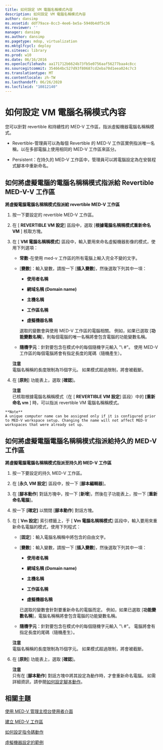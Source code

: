 ```yaml
---
title: 如何設定 VM 電腦名稱模式內容
description: 如何設定 VM 電腦名稱模式內容
author: dansimp
ms.assetid: ddf79ace-8cc3-4ee6-be5a-5940b4df5c36
ms.reviewer: ''
manager: dansimp
ms.author: dansimp
ms.pagetype: mdop, virtualization
ms.mktglfcycl: deploy
ms.sitesec: library
ms.prod: w10
ms.date: 06/16/2016
ms.openlocfilehash: aa171712b6624b73fb5e0756aaf56277baa4c8cc
ms.sourcegitcommit: 354664bc527d93f80687cd2eba70d1eea024c7c3
ms.translationtype: MT
ms.contentlocale: zh-TW
ms.lasthandoff: 06/26/2020
ms.locfileid: "10812140"
---
```

# 如何設定 VM 電腦名稱模式內容


您可以針對 revertible 和持續性的 MED-V 工作區，指派虛擬機器電腦名稱稱模式。

-   Revertible-管理員可以為每個 Revertible 的 MED-V 工作區實例指派唯一名稱，以在多部電腦上使用相同的 MED-V 工作區來區分。

-   Persistent：在持久的 MED-V 工作區中，管理員可以將電腦設定為在安裝程式腳本中重新命名。

## 如何將虛擬電腦的電腦名稱稱模式指派給 Revertible MED-V-V 工作區


**將虛擬電腦電腦名稱稱模式指派給 revertible MED-V 工作區**

1.  按一下要設定的 revertible MED-V 工作區。

2.  在 [ **REVERTIBLE VM 設定**] 區段中，選取 [**根據電腦名稱稱模式重新命名 VM** ] 核取方塊。

3.  在 [ **VM 電腦名稱稱模式**] 區段中，輸入要用來命名虛擬機器影像的模式，使用下列選項：

    -   **常數**-在使用 med-v 工作區的所有電腦上輸入完全不變的文字。

    -   [**變數**]：輸入變數，請按一下 [**插入變數**]，然後選取下列其中一項：

        -   **使用者名稱**

        -   **網域名稱 (Domain name)**

        -   **主機名稱**

        -   **工作區名稱**

        -   **虛擬機器名稱**

        選取的變數會與使用 MED-V 工作區的電腦相關。 例如，如果已選取 [**功能變數名稱**]，則每個電腦的唯一名稱將會包含電腦的功能變數名稱。

    -   **隨機字元**：針對要包含在模式中的每個隨機字元輸入 "\ #"。 使用 MED-V 工作區的每個電腦將會有指定長度的尾碼（隨機產生）。

    **注意**  
    電腦名稱稱的長度限制為15個字元。 如果模式超過限制，將會被截斷。



4.  在 [**原則**] 功能表上，選取 [**確認**]。

    **注意**  
    已核取根據電腦名稱稱模式（在 [ **REVERTIBLE VM 設定**] 區段）中的 **[重新命名 vm** ] 時，可以指派 revertible VM 電腦名稱稱模式。



~~~
**Note**  
A unique computer name can be assigned only if it is configured prior to MED-V workspace setup. Changing the name will not affect MED-V workspaces that were already set up.
~~~



## 如何將虛擬電腦電腦名稱稱模式指派給持久的 MED-V 工作區


**將虛擬電腦電腦名稱稱模式指派至持久的 MED-V 工作區**

1.  按一下要設定的持久 MED-V 工作區。

2.  在 [**永久 VM 設定**] 區段中，按一下 [**腳本編輯器**]。

3.  在 [**腳本動作**] 對話方塊中，按一下 [**新增**]，然後在子功能表上，按一下 [**重新命名電腦**]。

4.  按一下 **[確定]** 以關閉 [**腳本動作**] 對話方塊。

5.  在 [ **Vm 設定**] 索引標籤上，于 [ **Vm 電腦名稱稱模式**] 區段中，輸入要用來重新命名電腦的模式，使用下列程式：

    -   [**固定**]：輸入電腦名稱稱中將包含的自由文字。

    -   [**變數**]：輸入變數，請按一下 [**插入變數**]，然後選取下列其中一項：

        -   **使用者名稱**

        -   **網域名稱 (Domain name)**

        -   **主機名稱**

        -   **工作區名稱**

        -   **虛擬機器名稱**

        已選取的變數會針對要重新命名的電腦而定。 例如，如果已選取 [**功能變數名稱**]，電腦名稱稱將會包含電腦的功能變數名稱。

    -   **隨機字元**：針對要包含在模式中的每個隨機字元輸入 "\ #"。 電腦將會有指定長度的尾碼（隨機產生）。

    **注意**  
    電腦名稱稱的長度限制為15個字元。 如果模式超過限制，將會被截斷。



6.  在 [**原則**] 功能表上，選取 [**確認**]。

    **注意**  
    只有在 [**腳本動作**] 對話方塊中將其設定為動作時，才會重新命名電腦。 如需詳細資訊，請參閱[如何設定腳本動作](how-to-set-up-script-actions.md)。



## 相關主題


[使用 MED-V 管理主控台使用者介面](using-the-med-v-management-console-user-interface.md)

[建立 MED-V 工作區](creating-a-med-v-workspacemedv-10-sp1.md)

[如何設定指令碼動作](how-to-set-up-script-actions.md)

[虛擬機器設定的範例](examples-of-virtual-machine-configurationsv2.md)









